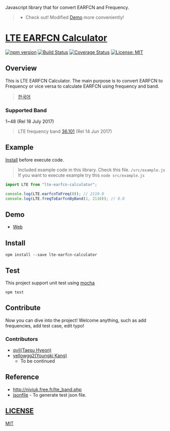 Javascript library that for convert EARFCN and Frequency.

> * Check out! Modified [Demo](https://codesandbox.io/s/github/qvil/lte-earfcn-calculator/tree/master/demo/web) more conveniently!

# [LTE EARFCN Calculator](https://github.com/qvil/lte-earfcn-calculator)

[![npm version](https://badge.fury.io/js/lte-earfcn-calculator.svg)](https://badge.fury.io/js/lte-earfcn-calculator)
[![Build Status](https://travis-ci.org/qvil/lte-earfcn-calculator.svg?branch=master)](https://travis-ci.org/qvil/lte-earfcn-calculator)
[![Coverage Status](https://coveralls.io/repos/github/qvil/lte-earfcn-calculator/badge.svg?branch=master)](https://coveralls.io/github/qvil/lte-earfcn-calculator?branch=master)
[![License: MIT](https://img.shields.io/badge/License-MIT-yellow.svg)](https://opensource.org/licenses/MIT)

## Overview

This is LTE EARFCN Calculator. The main purpose is to convert EARFCN to Frequency or vice versa to calculate EARFCN using frequency and band.

> [한국어](/README_ko.md)

### Supported Band

1~48 (Rel 18 July 2017)

> LTE frequency band [36.101](http://www.3gpp.org/DynaReport/36101-CRs.htm) (Rel 14 Jun 2017)

## Example

[Install](#Install) before execute code.

> Included example code in this library. Check this file. `/src/example.js` If you want to execute example try this `node src/example.js`

```js
import LTE from "lte-earfcn-calculator";

console.log(LTE.earfcnToFreq(0)); // 2110.0
console.log(LTE.freqToEarfcnByBand(1, 2110)); // 0.0
```

## Demo

* [Web](https://codesandbox.io/s/github/qvil/lte-earfcn-calculator/tree/master/demo/web)

## Install

```
npm install --save lte-earfcn-calculator
```

## Test

This project support unit test using [mocha](https://mochajs.org)

```
npm test
```

## Contribute

Now you can dive into the project! Welcome anything, such as add frequencies, add test case, edit typo!

### Contributors

* [qvil(Taesu Hyeon)](https://github.com/qvil)
* [yellowgg2(Youngki Kang)](https://github.com/yellowgg2)
  * To be continued

## Reference

* <http://niviuk.free.fr/lte_band.php>
* [jsonfile](https://www.npmjs.com/package/jsonfile) - To generate test json file.

## [LICENSE](https://github.com/qvil/lte-earfcn-calculator/blob/master/LICENSE)

[MIT](https://github.com/qvil/lte-earfcn-calculator/blob/master/LICENSE)
